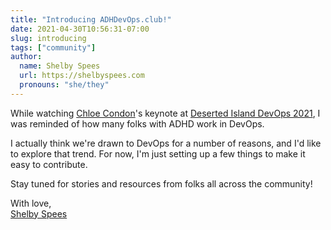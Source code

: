```yaml
---
title: "Introducing ADHDevOps.club!"
date: 2021-04-30T10:56:31-07:00
slug: introducing
tags: ["community"]
author:
  name: Shelby Spees
  url: https://shelbyspees.com
  pronouns: "she/they"
---
```


While watching [Chloe Condon](https://twitter.com/ChloeCondon)'s keynote
at [Deserted Island DevOps 2021](https://desertedisland.club/),
I was reminded of how many folks with ADHD work in DevOps.

<!--more-->

I actually think we're drawn to DevOps for a number of reasons,
and I'd like to explore that trend.
For now, I'm just setting up a few things to make it easy to contribute.

Stay tuned for stories and resources from folks all across the community!

With love,  
[Shelby Spees](https://twitter.com/shelbyspees)
